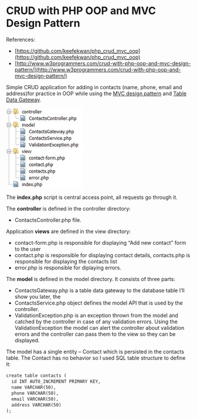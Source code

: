 # CRUD with PHP OOP and MVC Design Pattern

References:

- [https://github.com/keefekwan/php_crud_mvc_oop](https://github.com/keefekwan/php_crud_mvc_oop)
- [http://www.w3programmers.com/crud-with-php-oop-and-mvc-design-pattern/](http://www.w3programmers.com/crud-with-php-oop-and-mvc-design-pattern/)

Simple CRUD application for adding in contacts (name, phone, email and address)for practice in OOP while using
the [MVC design pattern](https://en.wikipedia.org/wiki/Model%E2%80%93view%E2%80%93controller)
and [Table Data Gateway](https://en.wikipedia.org/wiki/Table_data_gateway).

![PHP OOP MVC CRUD Folder Structure](folder_structure.jpg)

The **index.php** script is central access point, all requests go through it.

The **controller** is defined in the controller directory:

- ContactsController.php file.

Application **views** are defined in the view directory:

- contact-form.php is responsible for displaying “Add new contact” form to the user
- contact.php is responsible for displaying contact details, contacts.php is responsible for displaying the contacts
  list
- error.php is responsible for diplaying errors.

The **model** is defined in the model directory. It consists of three parts:

- ContactsGateway.php is a table data gateway to the database table I’ll show you later, the
- ContactsService.php object defines the model API that is used by the controller.
- ValidationException.php is an exception thrown from the model and catched by the controller in case of any validation
  errors. Using the ValidationException the model can alert the controller about validation errors and the controller
  can pass them to the view so they can be displayed.

The model has a single entity – Contact which is persisted in the contacts table. The Contact has no behavior so I used SQL table structure to define it:

~~~
create table contacts (
  id INT AUTO_INCREMENT PRIMARY KEY,
  name VARCHAR(50),
  phone VARCHAR(50),
  email VARCHAR(50),
  address VARCHAR(50)
);
~~~